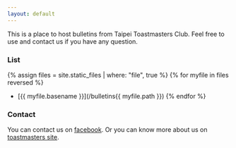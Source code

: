 ```yaml
---
layout: default
---
```


This is a place to host bulletins from Taipei Toastmasters Club. Feel free
to use and contact us if you have any question.



### List

{% assign files = site.static_files | where: "file", true %}
{% for myfile in files reversed %}
* [{{ myfile.basename }}](/bulletins{{ myfile.path  }})
{% endfor %}


### Contact

You can contact us on [facebook](https://www.facebook.com/TaipeiToastmastets/).
Or you can know more about us on [toastmasters site](https://www.toastmasters.org.tw/page.php?page_type=club&id=1890&ver=en).



